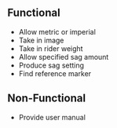 ## Functional
 - Allow metric or imperial
 - Take in image
 - Take in rider weight
 - Allow specified sag amount
 - Produce sag setting
 - Find reference marker

## Non-Functional
 - Provide user manual
